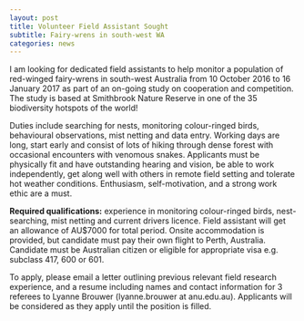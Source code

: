 ```yaml
---
layout: post
title: Volunteer Field Assistant Sought
subtitle: Fairy-wrens in south-west WA
categories: news
---
```


I am looking for dedicated field assistants to help monitor a population of red-winged fairy-wrens in south-west Australia from 10 October 2016 to 16 January 2017 as part of an on-going study on cooperation and competition. The study is based at Smithbrook Nature Reserve in one of the 35 biodiversity hotspots of the world!

Duties include searching for nests, monitoring colour-ringed birds, behavioural observations, mist netting and data entry. Working days are long, start early and consist of lots of hiking through dense forest with occasional encounters with venomous snakes. Applicants must be physically fit and have outstanding hearing and vision, be able to work independently, get along well with others in remote field setting and tolerate hot weather conditions. Enthusiasm, self-motivation, and a strong work ethic are a must.

**Required qualifications:** experience in monitoring colour-ringed birds, nest-searching, mist netting and current drivers licence. Field assistant will get an allowance of AU$7000 for total period. Onsite accommodation is provided, but candidate must pay their own flight to Perth, Australia. Candidate must be Australian citizen or eligible for appropriate visa e.g. subclass 417, 600 or 601.

To apply, please email a letter outlining previous relevant field research experience, and a resume including names and contact information for 3 referees to Lyanne Brouwer (lyanne.brouwer at anu.edu.au). Applicants will be considered as they apply until the position is filled.

